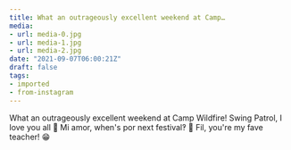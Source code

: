 ```yaml
---
title: What an outrageously excellent weekend at Camp…
media:
- url: media-0.jpg
- url: media-1.jpg
- url: media-2.jpg
date: "2021-09-07T06:00:21Z"
draft: false
tags:
- imported
- from-instagram
---
```

What an outrageously excellent weekend at Camp Wildfire! Swing Patrol, I love you all 💚 Mi amor, when's por next festival‽ 🤩 Fil, you're my fave teacher! 😁
